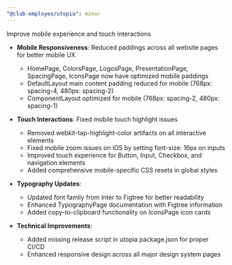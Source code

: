 ```yaml
---
"@club-employes/utopia": minor
---
```


Improve mobile experience and touch interactions

- **Mobile Responsiveness**: Reduced paddings across all website pages for better mobile UX
  - HomePage, ColorsPage, LogosPage, PresentationPage, SpacingPage, IconsPage now have optimized mobile paddings
  - DefaultLayout main content padding reduced for mobile (768px: spacing-4, 480px: spacing-2)
  - ComponentLayout optimized for mobile (768px: spacing-2, 480px: spacing-1)

- **Touch Interactions**: Fixed mobile touch highlight issues
  - Removed webkit-tap-highlight-color artifacts on all interactive elements
  - Fixed mobile zoom issues on iOS by setting font-size: 16px on inputs
  - Improved touch experience for Button, Input, Checkbox, and navigation elements
  - Added comprehensive mobile-specific CSS resets in global styles

- **Typography Updates**:
  - Updated font family from Inter to Figtree for better readability
  - Enhanced TypographyPage documentation with Figtree information
  - Added copy-to-clipboard functionality on IconsPage icon cards

- **Technical Improvements**: 
  - Added missing release script in utopia package.json for proper CI/CD
  - Enhanced responsive design across all major design system pages
